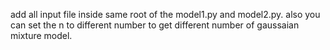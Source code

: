 add all input file inside same root of the model1.py and model2.py.
also you can set the n to different number to get different number of gaussaian mixture model.